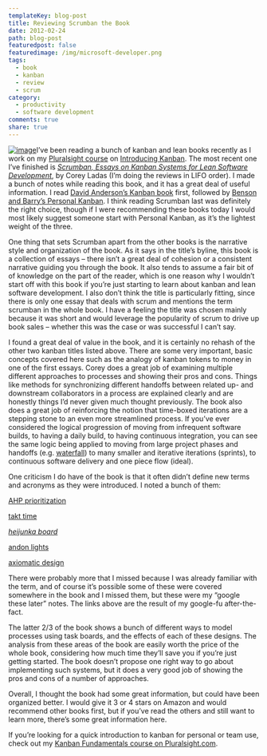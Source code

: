 ```yaml
---
templateKey: blog-post
title: Reviewing Scrumban the Book
date: 2012-02-24
path: blog-post
featuredpost: false
featuredimage: /img/microsoft-developer.png
tags:
  - book
  - kanban
  - review
  - scrum
category:
  - productivity
  - software development
comments: true
share: true
---
```


[![image](img/scrumban.png "image")](http://amzn.to/wJJMBR)I’ve been reading a bunch of kanban and lean books recently as I work on my [Pluralsight course](http://ardalis.com/training-classes) on [Introducing Kanban](http://www.pluralsight-training.net/microsoft/courses/TableOfContents?courseName=kanban-fundamentals). The most recent one I’ve finished is _[Scrumban, Essays on Kanban Systems for Lean Software Development](http://amzn.to/wJJMBR)_, by Corey Ladas (I’m doing the reviews in LIFO order). I made a bunch of notes while reading this book, and it has a great deal of useful information. I read [David Anderson’s Kanban book](http://amzn.to/zlzuKg) first, followed by [Benson and Barry’s Personal Kanban](http://amzn.to/zmlnVg). I think reading Scrumban last was definitely the right choice, though if I were recommending these books today I would most likely suggest someone start with Personal Kanban, as it’s the lightest weight of the three.

One thing that sets Scrumban apart from the other books is the narrative style and organization of the book. As it says in the title’s byline, this book is a collection of essays – there isn’t a great deal of cohesion or a consistent narrative guiding you through the book. It also tends to assume a fair bit of of knowledge on the part of the reader, which is one reason why I wouldn’t start off with this book if you’re just starting to learn about kanban and lean software development. I also don’t think the title is particularly fitting, since there is only one essay that deals with scrum and mentions the term scrumban in the whole book. I have a feeling the title was chosen mainly because it was short and would leverage the popularity of scrum to drive up book sales – whether this was the case or was successful I can’t say.

I found a great deal of value in the book, and it is certainly no rehash of the other two kanban titles listed above. There are some very important, basic concepts covered here such as the analogy of kanban tokens to money in one of the first essays. Corey does a great job of examining multiple different approaches to processes and showing their pros and cons. Things like methods for synchronizing different handoffs between related up- and downstream collaborators in a process are explained clearly and are honestly things I’d never given much thought previously. The book also does a great job of reinforcing the notion that time-boxed iterations are a stepping stone to an even more streamlined process. If you’ve ever considered the logical progression of moving from infrequent software builds, to having a daily build, to having continuous integration, you can see the same logic being applied to moving from large project phases and handoffs (e.g. [waterfall](http://deviq.com/waterfall)) to many smaller and iterative iterations (sprints), to continuous software delivery and one piece flow (ideal).

One criticism I do have of the book is that it often didn’t define new terms and acronyms as they were introduced. I noted a bunch of them:

[AHP prioritization](http://en.wikipedia.org/wiki/Analytic_Hierarchy_Process)

[takt time](http://en.wikipedia.org/wiki/Takt_time)

_[heijunka board](http://en.wikipedia.org/wiki/Heijunka)_

[andon lights](http://www.signalguys.com/c/Andon_Lights.html)

[axiomatic design](http://en.wikipedia.org/wiki/Axiomatic_design)

There were probably more that I missed because I was already familiar with the term, and of course it’s possible some of these were covered somewhere in the book and I missed them, but these were my “google these later” notes. The links above are the result of my google-fu after-the-fact.

The latter 2/3 of the book shows a bunch of different ways to model processes using task boards, and the effects of each of these designs. The analysis from these areas of the book are easily worth the price of the whole book, considering how much time they’ll save you if you’re just getting started. The book doesn’t propose one right way to go about implementing such systems, but it does a very good job of showing the pros and cons of a number of approaches.

Overall, I thought the book had some great information, but could have been organized better. I would give it 3 or 4 stars on Amazon and would recommend other books first, but if you’ve read the others and still want to learn more, there’s some great information here.

If you’re looking for a quick introduction to kanban for personal or team use, check out my [Kanban Fundamentals course on Pluralsight.com](http://www.pluralsight-training.net/microsoft/courses/TableOfContents?courseName=kanban-fundamentals).
